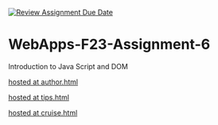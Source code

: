 [![Review Assignment Due Date](https://classroom.github.com/assets/deadline-readme-button-24ddc0f5d75046c5622901739e7c5dd533143b0c8e959d652212380cedb1ea36.svg)](https://classroom.github.com/a/b9NC0g7h)
# WebApps-F23-Assignment-6
Introduction to Java Script and DOM

[hosted at author.html][def]

[def]:https://44-563-webapps-f23.github.io/44563-webapps-f23-assignment6-yeswanthkanakala07/author.html

[hosted at tips.html][def]

[def]:https://44-563-webapps-f23.github.io/44563-webapps-f23-assignment6-yeswanthkanakala07/tips.html

[hosted at cruise.html][def]

[def]:https://44-563-webapps-f23.github.io/44563-webapps-f23-assignment6-yeswanthkanakala07/cruise.html
